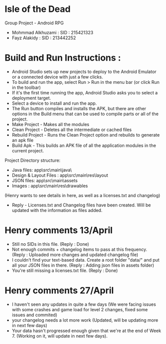 # Isle of the Dead

Group Project - Android RPG

- Mohmmad Alkhuzami : SID : 215421323
- Fayz Alakidy : SID : 213442252

# Build and Run Instructions :

- Android Studio sets up new projects to deploy to the Android Emulator or a connected device with just a few clicks.
- To build and run the app, select Run > Run in the menu bar (or click Run  in the toolbar)
- If it's the first time running the app, Android Studio asks you to select a deployment target. 
- Select a device to install and run the app.
- The Run  button compiles and installs the APK, but there are other options in the Build menu that can be used to compile parts or all of the project.
- Make Project - Makes all the modules
- Clean Project - Deletes all the intermediate or cached files
- Rebuild Project - Runs the Clean Project option and rebuilds to generate an apk file
- Build Apk - This builds an APK file of all the application modules in the current project.

Project Directory structure:
- Java files:       app\src\main\java\
- Design & Layout Files :     app\src\main\res\layout
- JSON files:      app\src\main\assets
- Images : app\src\main\res\drawables

(Henry wants to see details in here, as well as a licenses.txt and changelog)

- Reply - Licenses.txt and Changelog files have been created. Will be updated with the information as files added.

# Henry comments 13/April
- Still no SIDs in this file. (Reply : Done)
- Not enough commits + changelog items to pass at this frequency. (Reply : Uploaded more changes and updated changelog file)
- I couldn't find your text-based data. Create a root folder "data/" and put all your JSON files in there. (Reply : Adding json files in assets folder)
- You're still missing a licenses.txt file.  (Reply : Done) 

# Henry comments 27/April
- I haven't seen any updates in quite a few days  (We were facing issues with some crashes and game load for level 2 changes, fixed some issues and commited)
- your changelog needs a lot more work (Updated, will be updating more in next few days)
- Your data hasn't progressed enough given that we're at the end of Week 7. (Working on it, will update in next few days).


